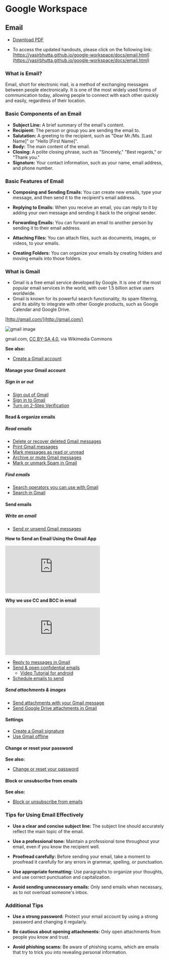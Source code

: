 # Google Workspace

## Email

- [Download PDF](https://yasirbhutta.github.io/google-workspace/docs/email.pdf)

- To access the updated handouts, please click on the following link:
[https://yasirbhutta.github.io/google-workspace/docs/email.html](https://yasirbhutta.github.io/google-workspace/docs/email.html)

### What is Email?

Email, short for electronic mail, is a method of exchanging messages between people electronically. It is one of the most widely used forms of communication today, allowing people to connect with each other quickly and easily, regardless of their location.

### Basic Components of an Email

- **Subject Line:** A brief summary of the email's content.
- **Recipient:** The person or group you are sending the email to.
- **Salutation:** A greeting to the recipient, such as "Dear Mr./Ms. [Last Name]" or "Hello [First Name]".
- **Body:** The main content of the email.
- **Closing:** A polite closing phrase, such as "Sincerely," "Best regards," or "Thank you."
- **Signature:** Your contact information, such as your name, email address, and phone number.

### Basic Features of Email

- **Composing and Sending Emails:** You can create new emails, type your message, and then send it to the recipient's email address.

- **Replying to Emails:** When you receive an email, you can reply to it by adding your own message and sending it back to the original sender.

- **Forwarding Emails:** You can forward an email to another person by sending it to their email address.

- **Attaching Files:** You can attach files, such as documents, images, or videos, to your emails.

- **Creating Folders:** You can organize your emails by creating folders and moving emails into those folders.

### What is Gmail

- Gmail is a free email service developed by Google. It is one of the most popular email services in the world, with over 1.5 billion active users worldwide.
- Gmail is known for its powerful search functionality, its spam filtering, and its ability to integrate with other Google products, such as Google Calendar and Google Drive.

[http://gmail.com/](http://gmail.com/)

![gmail image](https://upload.wikimedia.org/wikipedia/commons/a/ab/Gmail2020.logo.png)

gmail.com, [CC BY-SA 4.0](https://creativecommons.org/licenses/by-sa/4.0), via Wikimedia Commons

**See also:**

- [Create a Gmail account](https://support.google.com/mail/answer/56256?hl=en&ref_topic=7065107&sjid=17155670430480394991-EU)

#### Manage your Gmail account

##### Sign in or out

- [Sign out of Gmail](https://support.google.com/mail/answer/8154?hl=en&ref_topic=3394217)
- [Sign in to Gmail](https://support.google.com/mail/answer/8494?hl=en&ref_topic=3394217)
- [Turn on 2-Step Verification](https://support.google.com/mail/answer/185839?hl=en&ref_topic=3394217)

#### Read & organize emails

##### Read emails

- [Delete or recover deleted Gmail messages](https://support.google.com/mail/answer/7401?hl=en&ref_topic=3394652)
- [Print Gmail messages](https://support.google.com/mail/answer/8255?hl=en&ref_topic=3394652)
- [Mark messages as read or unread](https://support.google.com/mail/answer/12516?hl=en&ref_topic=3394652&sjid=17155670430480394991-EU)
- [Archive or mute Gmail messages](https://support.google.com/mail/answer/6576?hl=en&ref_topic=3394652)
- [Mark or unmark Spam in Gmail](https://support.google.com/mail/answer/1366858?hl=en&ref_topic=3394652)

##### Find emails

- [Search operators you can use with Gmail](https://support.google.com/mail/answer/7190?hl=en&ref_topic=3394593)
- [Search in Gmail](https://support.google.com/mail/answer/6593?hl=en&ref_topic=3394593&sjid=17155670430480394991-EU)

#### Send emails

##### Write an email

- [Send or unsend Gmail messages](https://support.google.com/mail/answer/2819488?hl=en&ref_topic=3395756)
  
**How to Send an Email Using the Gmail App**


  <iframe class="yt-short" src="https://www.youtube.com/embed/rcVVfyeJfLk?si=xM8iE8vU0g9J66qY" title="YouTube video player" frameborder="0" allow="accelerometer; autoplay; clipboard-write; encrypted-media; gyroscope; picture-in-picture; web-share" referrerpolicy="strict-origin-when-cross-origin" allowfullscreen></iframe>

**Why we use CC and BCC in email**


<iframe class="yt-short"  src="https://www.youtube.com/embed/66N2Kmca21U?si=bl8EQbReO-w1kuQP" title="YouTube video player" frameborder="0" allow="accelerometer; autoplay; clipboard-write; encrypted-media; gyroscope; picture-in-picture; web-share" referrerpolicy="strict-origin-when-cross-origin" allowfullscreen></iframe>


- [Reply to messages in Gmail](https://support.google.com/mail/answer/6585?hl=en&ref_topic=3395756&sjid=17155670430480394991-EU)
- [Send & open confidential emails](https://support.google.com/mail/answer/7674059?hl=en&ref_topic=3395756)
  - [Video Tutorial for android](https://youtube.com/shorts/aW24qeTJy0Q?si=m326oH-jvFP7HVqV)
- [Schedule emails to send](https://support.google.com/mail/answer/9214606?hl=en&ref_topic=3395756)

##### Send attachments & images

- [Send attachments with your Gmail message](https://support.google.com/mail/answer/6584?hl=en&ref_topic=7280128)
- [Send Google Drive attachments in Gmail](https://support.google.com/mail/answer/2487407?hl=en&ref_topic=7280128)

#### Settings

- [Create a Gmail signature](https://support.google.com/mail/answer/8395?hl=en&ref_topic=3394219)
- [Use Gmail offline](https://support.google.com/mail/answer/1306849?hl=en&ref_topic=3394219&sjid=17155670430480394991-EU)

#### Change or reset your password

**See also:**

- [Change or reset your password](https://support.google.com/mail/answer/41078?sjid=17155670430480394991-EU)
  
#### Block or unsubscribe from emails

**See also:**

- [Block or unsubscribe from emails](https://support.google.com/mail/answer/8151?hl=en&ref_topic=2467017&sjid=17155670430480394991-EU)

### Tips for Using Email Effectively

* **Use a clear and concise subject line:** The subject line should accurately reflect the main topic of the email.

* **Use a professional tone:** Maintain a professional tone throughout your email, even if you know the recipient well.

* **Proofread carefully:** Before sending your email, take a moment to proofread it carefully for any errors in grammar, spelling, or punctuation.

* **Use appropriate formatting:** Use paragraphs to organize your thoughts, and use correct punctuation and capitalization.

* **Avoid sending unnecessary emails:** Only send emails when necessary, as to not overload someone's inbox.
  
### Additional Tips

* **Use a strong password:** Protect your email account by using a strong password and changing it regularly.

* **Be cautious about opening attachments:** Only open attachments from people you know and trust.

* **Avoid phishing scams:** Be aware of phishing scams, which are emails that try to trick you into revealing personal information.

